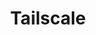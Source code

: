 ---
description: Tailscale is a programmable networking software that is private and secure
  by default - get it free on up to 100 devices!
episode: 590
link: http://tailscale.com/linuxunplugged
shortname: tailscale.com-lup
title: Tailscale
---